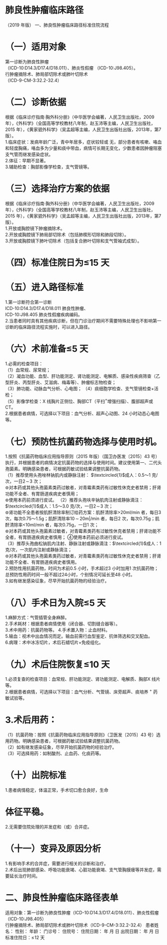 # 肺良性肿瘤临床路径  
（2019 年版） 一、肺良性肿瘤临床路径标准住院流程  
# （一）适用对象  
第一诊断为肺良性肿瘤  
（ICD-10:D14.3/D17.4/D18.011）、肺炎性假瘤
（ICD-10:J98.405）。  
行肿瘤摘除术、肺局部切除术或肺叶切除术  
（ICD-9-CM-3:32.2-32.4）  
# （二）诊断依据  
根据《临床诊疗指南·胸外科分册》（中华医学会编著，人民卫生出版社，2009 年），《外科学》（全国高等学校教材八年制，赵玉沛等主编，人民卫生出版社，2015 年），《黄家驷外科学》（吴孟超等主编，人民卫生出版社出版，2013年，第7 版）。  
1.临床症状：发病年龄广泛，青中年居多，症状较轻或 无，部分患者有咳嗽、咯血和轻度胸痛，咯血多为少量和痰中带血，病情可长期无变化，少数患者因肿瘤阻塞支气管而继发感染症状。  
2.体征：早期不显著。  
3.辅助检查：胸部影像学检查，支气管镜等。  
# （三）选择治疗方案的依据  
根据《临床诊疗指南·胸外科分册》（中华医学会编著，人民卫生出版社，2009 年），《外科学》（全国高等学校教材八年制，赵玉沛等主编，人民卫生出版社，2015 年），《黄家驷外科学》（吴孟超等主编，人民卫生出版社出版，2013年，第7 版）。  
1.开放或胸腔镜下肿瘤摘除术。  
2.开放或胸腔镜下肺局部切除术（包括肺楔形切除和肺段切除）。  
3.开放或胸腔镜下肺叶切除术（包括复合肺叶切除和支气管袖式成型）。  
# （四）标准住院日为≤15 天  
# （五）进入路径标准  
1.第一诊断符合第一诊断  
ICD-10:D14.3/D17.4/D18.011 肺良性肿瘤、  
ICD-10:J98.405 肺炎性假瘤疾病编码。  
2.当患者同时具有其他疾病诊断，但在门诊治疗期间不需要特殊处理也不影响第一诊断的临床路径流程实施时，可以进入路径。  
# （六）术前准备≤5 天  
1.必需的检查项目：  
（1）血常规、尿常规；  
（2）凝血功能、血型、肝功能测定、肾功能测定、电解质、感染性疾病筛查（乙型肝炎、丙型肝炎、艾滋病、梅毒等）、肿瘤标志物检查；  
（3）肺功能、动脉血气分析、心电图； （4）痰细胞学检查、支气管镜检查$+$活检；  
（5）影像学检查：X 线胸片正侧位、胸部CT（平扫$^+$增强扫描）、腹部超声或CT。  
2.根据患者病情，可选择以下项目：血气分析、超声心动图、24 小时动态心电图等。  
# （七）预防性抗菌药物选择与使用时机。  
1.按照《抗菌药物临床应用指导原则（2015 年版）（国卫办医发〔2015〕43 号）执行，并根据患者的病情决定抗菌药物的选择与使用时间。建议使用第一、二代头孢菌素。明确感染患者，可根据药敏试验结果调整抗菌药物。  
（1）推荐使用头孢唑林钠肌内或静脉注射： $\textcircled{1}$成人：0.5～1 克/次，一日$\mathcal{2}\!\sim\!3$ 次；  
$\circledcirc$对本药或其他头孢菌素类药过敏者，对青霉素类药有过敏性休克史者禁用；肝肾功能不全者、有胃肠道疾病史者慎用；  
$\circledast$使用本药前须进行皮试。 （2）推荐头孢呋辛钠肌肉注射或静脉滴注： $\textcircled{1}$成人：1.5～3.0 克/次，一日$\mathcal{2}\!\sim\!3$ 次；  
$\circledcirc$肾功能不全患者按肌酐清除率制订给药方案：肌酐清除率>20ml/min 者，每日3 次，每次0.75～1.5g；肌酐清除率$10\,{\sim}\,20\mathrm{m}|/\mathrm{min}$ 者，每日2 次，每次0.75g；肌酐清除率<10ml/min 者，每次0.75g，一日1 次；  
$\circledast$对本药或其他头孢菌素过敏者，对青霉素类药有过敏性休克者禁用；肝肾功能不全者，有胃肠道疾病史者慎用； ④使用本药前必须进行皮试。  
（3）推荐头孢曲松钠肌内注射、静脉注射或静脉滴注：$\textcircled{1}$成人：1 克/次，一次肌内注射或静脉滴注；  
$\circledcirc$对本药或其他头孢菌素类药过敏者，对青霉素类药有过敏性休克史者禁用；肝肾功能不全者、有胃肠道疾病史者慎用。  
2.预防性用抗菌药物，时间为术前0.5 小时，手术超过3 小时加用1 次抗菌药物；总预防性用药时间一般不超过24小时，个别情况可延长至48 小时。  
3.如有继发感染征象，尽早开始抗菌药物的经验治疗。  
# （八）手术日为入院≤5 天  
1.麻醉方式：气管插管全身麻醉。  
2.手术耗材：根据患者病情使用（闭合器、切割缝合器等）。  
3.术中用药：抗菌药物等。 4.手术置入物：止血材料。  
5.输血：视术中出血情况而定。输血前需行血型鉴定、抗体筛选和交叉配血。  
6.病理：术中冰冻切片，术后石蜡切片$+$免疫组化。  
# （九）术后住院恢复≤10 天  
1.必须复查的检查项目：血常规、肝功能测定、肾功能测定、电解质、胸部X 线片等。  
2.根据患者病情，可选择以下项目：血气分析、气管镜、床旁超声、痰培养 $^+$ 药敏试验等。  
# 3.术后用药：  
（1）抗菌药物：按照《抗菌药物临床应用指导原则》（卫医发〔2015〕43 号）选用药物。明确感染患者，可根据药敏试验结果调整抗菌药物。  
（2）如有继发感染征象，尽早开始抗菌药物的经验治疗。  
（3）可选择用药：如制酸剂、止血药、化痰药等。  
# （十）出院标准  
1.患者病情稳定，体温正常，手术切口愈合良好，生命  
# 体征平稳。  
2.无需要住院处理的并发症和（或）合并症。  
# （十一）变异及原因分析  
1.有影响手术的合并症，需要进行相关的诊断和治疗。  
2.术后出现肺部感染、呼吸功能衰竭、心脏功能衰竭、支气管胸膜瘘等并发症，需要延长治疗时间。  
# 二、肺良性肿瘤临床路径表单  
适用对象：第一诊断为肺良性肿瘤（ICD-10:D14.3/D17.4/D18.011）、肺炎性假瘤（ICD-10:J98.405）  
行肿瘤摘除术、肺局部切除术或肺叶切除术（ICD-9-CM-3:32.2-32.4） 患者姓名：         性别：       年龄：       门诊号：       住院号：       住院日期：    年   月   日  出院日期：    年   月   日  标准住院日：$\leqslant\!12$ 天  
